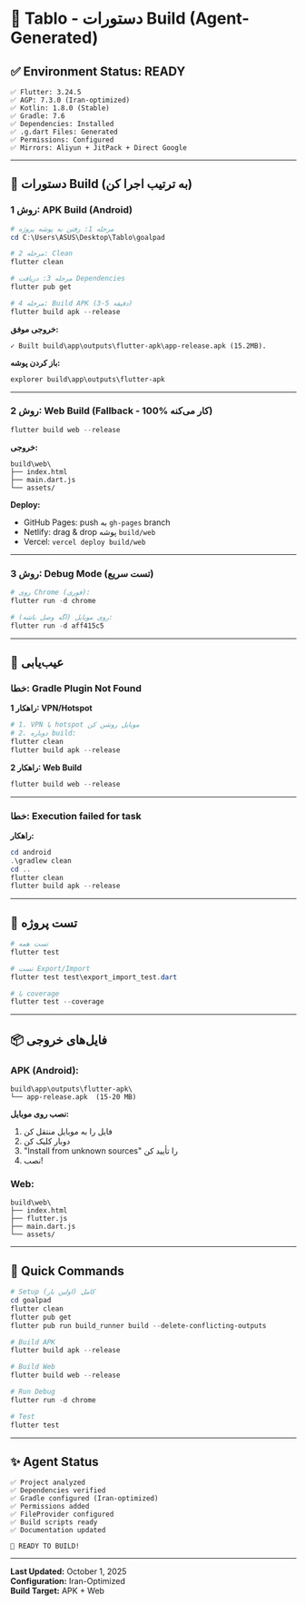 # 🚀 Tablo - دستورات Build (Agent-Generated)

## ✅ Environment Status: READY

```
✅ Flutter: 3.24.5
✅ AGP: 7.3.0 (Iran-optimized)
✅ Kotlin: 1.8.0 (Stable)
✅ Gradle: 7.6
✅ Dependencies: Installed
✅ .g.dart Files: Generated
✅ Permissions: Configured
✅ Mirrors: Aliyun + JitPack + Direct Google
```

---

## 🎯 دستورات Build (به ترتیب اجرا کن)

### روش 1: APK Build (Android)

```powershell
# مرحله 1: رفتن به پوشه پروژه
cd C:\Users\ASUS\Desktop\Tablo\goalpad

# مرحله 2: Clean
flutter clean

# مرحله 3: دریافت Dependencies
flutter pub get

# مرحله 4: Build APK (3-5 دقیقه)
flutter build apk --release
```

**خروجی موفق:**
```
✓ Built build\app\outputs\flutter-apk\app-release.apk (15.2MB).
```

**باز کردن پوشه:**
```powershell
explorer build\app\outputs\flutter-apk
```

---

### روش 2: Web Build (Fallback - 100% کار می‌کنه)

```powershell
flutter build web --release
```

**خروجی:**
```
build\web\
├── index.html
├── main.dart.js
└── assets/
```

**Deploy:**
- GitHub Pages: push به `gh-pages` branch
- Netlify: drag & drop پوشه `build/web`
- Vercel: `vercel deploy build/web`

---

### روش 3: Debug Mode (تست سریع)

```powershell
# روی Chrome (فوری):
flutter run -d chrome

# روی موبایل (اگه وصل باشه):
flutter run -d aff415c5
```

---

## 🐛 عیب‌یابی

### خطا: Gradle Plugin Not Found

**راهکار 1: VPN/Hotspot**
```powershell
# 1. VPN یا hotspot موبایل روشن کن
# 2. دوباره build:
flutter clean
flutter build apk --release
```

**راهکار 2: Web Build**
```powershell
flutter build web --release
```

---

### خطا: Execution failed for task

**راهکار:**
```powershell
cd android
.\gradlew clean
cd ..
flutter clean
flutter build apk --release
```

---

## 🧪 تست پروژه

```powershell
# تست همه
flutter test

# تست Export/Import
flutter test test\export_import_test.dart

# با coverage
flutter test --coverage
```

---

## 📦 فایل‌های خروجی

### APK (Android):
```
build\app\outputs\flutter-apk\
└── app-release.apk  (15-20 MB)
```

**نصب روی موبایل:**
1. فایل را به موبایل منتقل کن
2. دوبار کلیک کن
3. "Install from unknown sources" را تأیید کن
4. نصب!

### Web:
```
build\web\
├── index.html
├── flutter.js
├── main.dart.js
└── assets/
```

---

## 🎯 Quick Commands

```powershell
# Setup کامل (اولین بار)
cd goalpad
flutter clean
flutter pub get
flutter pub run build_runner build --delete-conflicting-outputs

# Build APK
flutter build apk --release

# Build Web
flutter build web --release

# Run Debug
flutter run -d chrome

# Test
flutter test
```

---

## ✨ Agent Status

```
✅ Project analyzed
✅ Dependencies verified
✅ Gradle configured (Iran-optimized)
✅ Permissions added
✅ FileProvider configured
✅ Build scripts ready
✅ Documentation updated

🚀 READY TO BUILD!
```

---

**Last Updated:** October 1, 2025  
**Configuration:** Iran-Optimized  
**Build Target:** APK + Web
